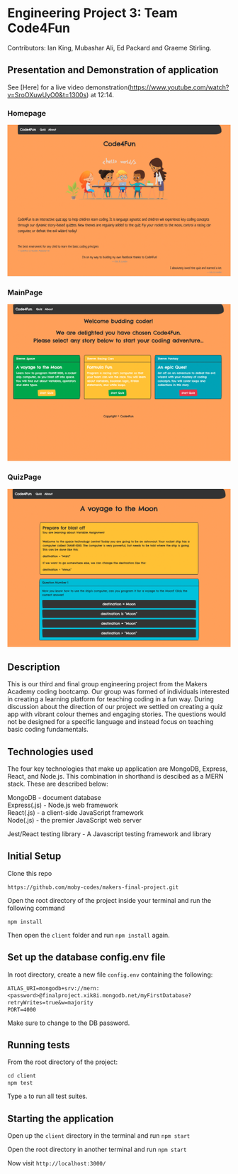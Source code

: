 # Engineering Project 3: Team Code4Fun

Contributors: Ian King, Mubashar Ali, Ed Packard and Graeme Stirling.

## Presentation and Demonstration of application
See [Here] for a live video demonstration(https://www.youtube.com/watch?v=SroOXuwUyO0&t=1300s) at 12:14.

### Homepage 
<img alt="home" src="public/images/Homepage.png" width="600">

### MainPage 
<img alt="home" src="public/images/MainPage.png" width="600">

### QuizPage
<img alt="home" src="public/images/QuizPage.png" width="600">

## Description

This is our third and final group engineering project from the Makers Academy coding bootcamp. Our group was formed of individuals interested in creating a learning platform for teaching coding in a fun way. During discussion about the direction of our project we settled on creating a quiz app with vibrant colour themes and engaging stories. The questions would not be designed for a specific language and instead focus on teaching basic coding fundamentals.

## Technologies used

The four key technologies that make up application are MongoDB, Express, React, and Node.js. This combination in shorthand is descibed as a MERN stack. These are described below:

MongoDB - document database <br />
Express(.js) - Node.js web framework <br />
React(.js) - a client-side JavaScript framework <br />
Node(.js) - the premier JavaScript web server <br />

Jest/React testing library - A Javascript testing framework and library

## Initial Setup

Clone this repo

```
https://github.com/moby-codes/makers-final-project.git
```

Open the root directory of the project inside your terminal and run the following command

```
npm install
```

Then open the `client` folder and run `npm install` again.

## Set up the database config.env file

In root directory, create a new file `config.env` containing the following:

```
ATLAS_URI=mongodb+srv://mern:<password>@finalproject.xik8i.mongodb.net/myFirstDatabase?retryWrites=true&w=majority
PORT=4000
```

Make sure to change <password> to the DB password.

## Running tests

From the root directory of the project:

```
cd client
npm test
```

Type `a` to run all test suites.

## Starting the application

Open up the `client` directory in the terminal and run `npm start`

Open the root directory in another terminal and run `npm start`

Now visit `http://localhost:3000/`
